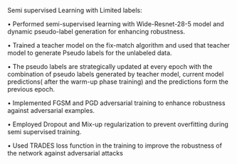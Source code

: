 Semi supervised Learning with Limited labels:

• Performed semi-supervised learning with Wide-Resnet-28-5 model and dynamic pseudo-label generation for enhancing
robustness.

• Trained a teacher model on the fix-match algorithm and used that teacher model to generate Pseudo labels for the
unlabeled data.

• The pseudo labels are strategically updated at every epoch with the combination of pseudo labels generated by teacher
model, current model predictions( after the warm-up phase training) and the predictions form the previous epoch.

• Implemented FGSM and PGD adversarial training to enhance robustness against adversarial examples.

• Employed Dropout and Mix-up regularization to prevent overfitting during semi supervised training.

• Used TRADES loss function in the training to improve the robustness of the network against adversarial attacks